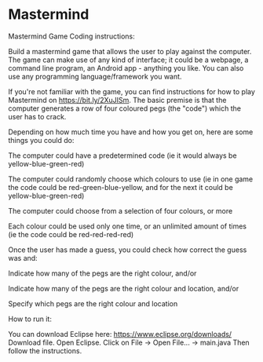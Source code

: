 # Mastermind
Mastermind Game 
Coding instructions:

Build a mastermind game that allows the user to play against the computer. The game can make use of any kind of interface; it could be a webpage, a command line program, an Android app - anything you like. You can also use any programming language/framework you want.


If you're not familiar with the game, you can find instructions for how to play Mastermind on https://bit.ly/2XuJISm. The basic premise is that the computer generates a row of four coloured pegs (the "code") which the user has to crack.


Depending on how much time you have and how you get on, here are some things you could do:

The computer could have a predetermined code (ie it would always be yellow-blue-green-red)

The computer could randomly choose which colours to use (ie in one game the code could be red-green-blue-yellow, and for the next it could be yellow-blue-green-red)

The computer could choose from a selection of four colours, or more

Each colour could be used only one time, or an unlimited amount of times (ie the code could be red-red-red-red)

Once the user has made a guess, you could check how correct the guess was and:

Indicate how many of the pegs are the right colour, and/or

Indicate how many of the pegs are the right colour and location, and/or

Specify which pegs are the right colour and location

How to run it:

You can download Eclipse here: https://www.eclipse.org/downloads/
Download file.
Open Eclipse.
Click on File -> Open File... -> main.java
Then follow the instructions.

